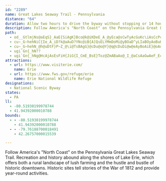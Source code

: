 ```yaml
---
id: "2289"
name: Great Lakes Seaway Trail - Pennsylvania
distance: "64"
duration: Allow two hours to drive the byway without stopping or 14 hours to visit places along the way.
description: Follow America's "North Coast" on the Pennsylvania Great Lakes Seaway Trail. Recreation and history abound along the shores of Lake Erie, which offers both a rural landscape of lush farming and the hustle and bustle of historic downtowns. Historic sites tell stories of the War of 1812 and provide year-round activities.
path:
  - od__GtlmjNs@aEqS}_AaE{SiAgK}Bco@k@iKDeE_A_@yEca@sCwTyAcGuKc\iAsCcPc\_GoKiI}MiDeHsPy_@uAeCo@{@qC}BeDcBwBeCoAsB_AeCi@yByAuK_@_Bs@mBcAuBwF_KcDaFeBeDsA{CeAmDkCeKoAaEiDgHsd@ov@mEoG_@MmB_BmEmCyV{JgFeBkDyAwCaBwCyBcB}A_BsBcEmHkPwf@_Tsx@kB{GwC{GoW{o@_K}W}DgLsEgPkP_q@mAwDqBoDkBmB}CkBmEwB}BoBoBgCu@wAgAsCcAaFW_CMoB?sE^_NDuEUsEOaBg@}CaAwDaBwDu@uAyDgEyO}KsBoB{BgD}AeDiAeD}AoMaKy_Ai@gDe@eCwByHk@oC_Gw]qAaGcOsb@{@qD_Lqw@kU}|AaBeJaHg\e@{DoBcXcAwHiQchAaG}]}AmHmGk]u@aDgDmPyFkVmTcn@_DaIgj@}fAiOiYyFqLe^{{@wNeb@iDuKsXwy@uAsFiAqOiFsx@iAiN{@oEsAwDiBgDcBgCsAaBYRkB}@}Aa@sYsCwCsAsBkBqPqZgD{GoQs\or@mnAgFgSO_By@}RqJg^I]
  - cu~_G~hehNiC{Ie_A_iD?k@aAuD?YNc@iB{A]QsELYMmDoMi@yBOaD^yLIaBOyAoBuHgIzE_@DHd@c@lAe[uQs@m@}@_BsLkb@_E}Pw@eCuHwNaAmCsBsHsCi]]uAe@sAoAeCeNw^qHqXsAgG[gCe@aC}@}As@o@sCwDi@eAo@yB}@uFHaAXeAlNgMdBkBhEoFvDgEmFwRcAkAcAk@kMgf@_CmJ?_@oQor@uZ{jAoCeI_G_SuBeG{FcRqE{MO?g@mAgGeJ}_@wl@wAeC}w@smAeAsCwWubAiN}i@yCiKye@ekAmAcE_GaXuAgEaKqUcDeIsJiT}DiFoN{MeEmFkQ}[mMmV_CwFoBoF{Oej@sDwNy@qEoC_RgBkJwI{a@iEgPi@uDIsB?wBXgJMmEOoBq@aFoB_Kw@{C}B{GmCyFsf@aw@eDcGqGeMoRya@iBiFmByGoNsj@wC{MkBuK_PkbAmA{JiB}SsDc_@gIit@}BcMsG_YyBgGwBcFUMSe@wK_ZyPuh@sOwd@yx@_eCgKoXaJcWia@ogAwDsMoQgu@
  - cu~_G~hehN_@h@uDtF}P~Z_@\i@TsBAgG}@cDu@o@Y}@q@cDuDi@w@eAyBoAiE}@oAo@g@yNgGke@}SmFk@iAYyGmGyAgAcEqAyCS_OuD{OaFwGiCk\cOe@y@YaFWq@k@o@sBiA}AiBu@kAyAmEsAmCo@_AsDyCeAmBg@m@o@c@s@SeGSgAMs@SwKaHsCwC}A{@y@EcD`@iAAcA_@cFaEsAi@qIgA_A_@eAgA}@}Bo@gA[[eJyMmAgDi@qCC@
  - ugi`Gn{_hN??
  - ugi`Gn{_hNg@HcAjAsEsFiH{JiG{I_CmE_BsE}Toz@ZmABaAo@_I_@aCsAaGwAeF_EcQc@{COkCg@mAaAs@Y]_@sAIm@YoIE}DDuCJyHJ{A^_DdA_EhAeChAcBnBkBlQuKdBsApCgAdC]fD?`E^pP~@`A^p@`AXrADbAGdAWz@a@v@]TwDjBo@f@_@l@_@x@UpAMjFBzAXpBpBhH`AlBhA`BtApAh@XdAf@dBd@dBPzB?zCe@lFgBhAk@nAKnA^b@\h@t@b@bAxBpSLdDMnMD`DpBpYFdBBnHWjH[rC_@x@i@f@kJxD[XsArAoA~Bi@dBiBjKy@vCcAdCkHnMw@nCg@|COrC?nD`@vF
attractions:
  - url: https://www.visiterie.com/
    name: Erie
  - url: https://www.fws.gov/refuge/erie
    name: Erie National Wildlife Refuge
designations:
  - National Scenic Byway
states:
  - PA
ll:
  - -80.51930199978744
  - 41.94392000010788
bounds:
  - - -80.51930199978744
    - 41.94392000010788
  - - -79.76188700018491
    - 42.26757000015539

---
```


Follow America's "North Coast" on the Pennsylvania Great Lakes Seaway Trail. Recreation and history abound along the shores of Lake Erie, which offers both a rural landscape of lush farming and the hustle and bustle of historic downtowns. Historic sites tell stories of the War of 1812 and provide year-round activities.
